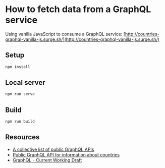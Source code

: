 # How to fetch data from a GraphQL service

Using vanilla JavaScript to consume a GraphQL service: [http://countries-graphql-vanilla-js.surge.sh/](http://countries-graphql-vanilla-js.surge.sh/)

## Setup

```bash
npm install
```

## Local server

```bash
npm run serve
```

## Build

```bash
npm run build
```

## Resources

- [A collective list of public GraphQL APIs](https://github.com/APIs-guru/graphql-apis)
- [Public GraphQL API for information about countries](https://github.com/trevorblades/countries)
- [GraphQL - Current Working Draft](https://spec.graphql.org/draft/)
